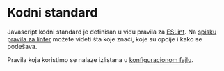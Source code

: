 # Kodni standard

Javascript kodni standard je definisan u vidu pravila za [ESLint](https://eslint.org/). Na [spisku pravila za linter](https://eslint.org/docs/rules/) možete videti šta koje znači, koje su opcije i kako se podešava.

Pravila koja koristimo se nalaze izlistana u [konfiguracionom fajlu](.eslintrc).
